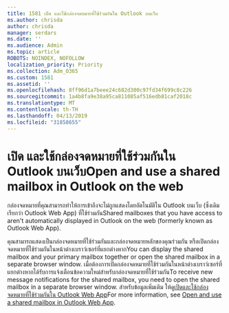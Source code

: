 ```yaml
---
title: 1581 เปิด และใช้กล่องจดหมายที่ใช้ร่วมกันใน Outlook บนเว็บ
ms.author: chrisda
author: chrisda
manager: serdars
ms.date: ''
ms.audience: Admin
ms.topic: article
ROBOTS: NOINDEX, NOFOLLOW
localization_priority: Priority
ms.collection: Adm_O365
ms.custom: 1581
ms.assetid: ''
ms.openlocfilehash: 8ff96d1a7beee24c682d300c97fd34f699c8c226
ms.sourcegitcommit: 1a4b8fa9e38a95ca811085af516edb81caf2018c
ms.translationtype: MT
ms.contentlocale: th-TH
ms.lasthandoff: 04/13/2019
ms.locfileid: "31858655"
---
```

# <a name="open-and-use-a-shared-mailbox-in-outlook-on-the-web"></a><span data-ttu-id="3165d-102">เปิด และใช้กล่องจดหมายที่ใช้ร่วมกันใน Outlook บนเว็บ</span><span class="sxs-lookup"><span data-stu-id="3165d-102">Open and use a shared mailbox in Outlook on the web</span></span>

<span data-ttu-id="3165d-103">กล่องจดหมายที่คุณสามารถทำให้การเข้าถึงจะไม่ถูกแสดงโดยอัตโนมัติใน Outlook บนเว็บ (ซึ่งเดิมเรียกว่า Outlook Web App) ที่ใช้ร่วมกัน</span><span class="sxs-lookup"><span data-stu-id="3165d-103">Shared mailboxes that you have access to aren't automatically displayed in Outlook on the web (formerly known as Outlook Web App).</span></span>

<span data-ttu-id="3165d-104">คุณสามารถแสดงเป็นกล่องจดหมายที่ใช้ร่วมกันและกล่องจดหมายหลักของคุณร่วมกัน หรือเปิดกล่องจดหมายที่ใช้ร่วมกันในหน้าต่างเบราว์เซอร์ที่แยกต่างหาก</span><span class="sxs-lookup"><span data-stu-id="3165d-104">You can display the shared mailbox and your primary mailbox together or open the shared mailbox in a separate browser window.</span></span> <span data-ttu-id="3165d-105">เมื่อต้องการเปิดกล่องจดหมายที่ใช้ร่วมกันในหน้าต่างเบราว์เซอร์ที่แยกต่างหากได้รับการแจ้งเตือนข้อความใหม่สำหรับกล่องจดหมายที่ใช้ร่วมกัน</span><span class="sxs-lookup"><span data-stu-id="3165d-105">To receive new message notifications for the shared mailbox, you need to open the shared mailbox in a separate browser window.</span></span> <span data-ttu-id="3165d-106">สำหรับข้อมูลเพิ่มเติม ให้ดู[เปิดและใช้กล่องจดหมายที่ใช้ร่วมกันใน Outlook Web App](https://support.office.com/article/BC127866-42BE-4DE7-92AE-1EF2F787FD5C)</span><span class="sxs-lookup"><span data-stu-id="3165d-106">For more information, see [Open and use a shared mailbox in Outlook Web App](https://support.office.com/article/BC127866-42BE-4DE7-92AE-1EF2F787FD5C).</span></span>
